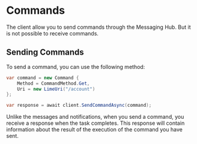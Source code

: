 # Commands

The client allow you to send commands through the Messaging Hub. But it is not possible to receive commands.

## Sending Commands

To send a command, you can use the following method:

```C# 
var command = new Command {
    Method = CommandMethod.Get,
    Uri = new LimeUri("/account")
};

var response = await client.SendCommandAsync(command);
```

Unlike the messages and notifications, when you send a command, you receive a response when the task completes. This response will contain information about the result of the execution of the command you have sent.